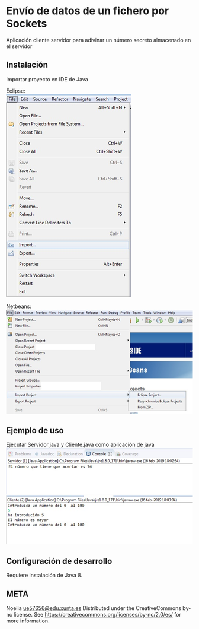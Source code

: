 # Envío de datos de un fichero por Sockets
Aplicación cliente servidor para adivinar un número secreto almacenado en el servidor

## Instalación 
Importar proyecto en IDE de Java

Eclipse:  
![ImportaciónEclipse](../1.jpg)

Netbeans:  
![ImportaciónNetbeans](../2.jpg)


## Ejemplo de uso   
Ejecutar Servidor.java y Cliente.java como aplicación de java 
![Execute](../6.jpg)  
![Execute](../7.jpg)  


## Configuración de desarrollo
Requiere instalación de Java 8.

## META
Noelia  ue57656@edu.xunta.es
Distributed under the CreativeCommons by-nc license. See https://creativecommons.org/licenses/by-nc/2.0/es/  for more information.

